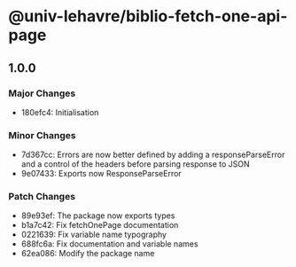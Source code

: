 # @univ-lehavre/biblio-fetch-one-api-page

## 1.0.0

### Major Changes

- 180efc4: Initialisation

### Minor Changes

- 7d367cc: Errors are now better defined by adding a responseParseError and a control of the headers before parsing response to JSON
- 9e07433: Exports now ResponseParseError

### Patch Changes

- 89e93ef: The package now exports types
- b1a7c42: Fix fetchOnePage documentation
- 0221639: Fix variable name typography
- 688fc6a: Fix documentation and variable names
- 62ea086: Modify the package name
